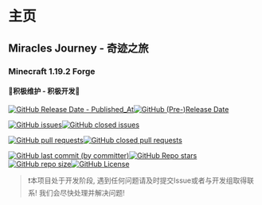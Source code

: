 # 主页

## Miracles Journey - 奇迹之旅

### Minecraft 1.19.2 Forge

#### 🎯积极维护 - 积极开发🥰

[![GitHub Release Date - Published\_At](https://img.shields.io/github/release-date/Qian-F/Miracles-Journey?display\_date=published\_at\&style=for-the-badge)](https://github.com/Qian-F/Miracles-Journey/releases)[![GitHub (Pre-)Release Date](https://img.shields.io/github/release-date-pre/Qian-F/Miracles-Journey?style=for-the-badge\&label=PRE%20RELEASE%20DATE)](https://github.com/Qian-F/Miracles-Journey/releases)

[![GitHub issues](https://img.shields.io/github/issues/Qian-F/Miracles-Journey?style=for-the-badge)](https://github.com/Qian-F/Miracles-Journey/issues?q=is%3Aissue+is%3Aopen)[![GitHub closed issues](https://img.shields.io/github/issues-closed/Qian-F/Miracles-Journey?style=for-the-badge)](https://github.com/Qian-F/Miracles-Journey/issues?q=is%3Aissue+is%3Aclosed)

[![GitHub pull requests](https://img.shields.io/github/issues-pr/Qian-F/Miracles-Journey?style=for-the-badge)](https://github.com/Qian-F/Miracles-Journey/pulls?q=is%3Apr+is%3Aopen)[![GitHub closed pull requests](https://img.shields.io/github/issues-pr-closed/Qian-F/Miracles-Journey?style=for-the-badge)](https://github.com/Qian-F/Miracles-Journey/pulls?q=is%3Apr+is%3Aclosed)

[![GitHub last commit (by committer)](https://img.shields.io/github/last-commit/Qian-F/Miracles-Journey?style=for-the-badge)](https://github.com/Qian-F/Miracles-Journey/commits/main)[![GitHub Repo stars](https://img.shields.io/github/stars/Qian-F/Miracles-Journey?style=for-the-badge)](https://github.com/Qian-F/Miracles-Journey/stargazers)[![GitHub repo size](https://img.shields.io/github/repo-size/Qian-F/Miracles-Journey?style=for-the-badge)](https://github.com/Qian-F/Miracles-Journey)[![GitHub License](https://img.shields.io/github/license/Qian-F/Miracles-Journey?style=for-the-badge)](https://www.gnu.org/licenses/gpl-3.0.html)

> ❗本项目处于开发阶段, 遇到任何问题请及时提交Issue或者与开发组取得联系! 我们会尽快处理并解决问题!
